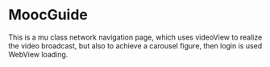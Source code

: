 # MoocGuide
This is a mu class network navigation page, which uses videoView to realize the video broadcast, but also to achieve a carousel figure, then login is used WebView loading.


